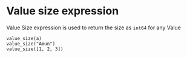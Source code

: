 # Value size expression

Value Size expression is used to return the size as `int64` for any Value

```
value_size(a)
value_size("Amun")
value_size([1, 2, 3])
```